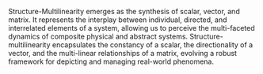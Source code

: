 

Structure-Multilinearity emerges as the synthesis of scalar, vector, and matrix. It represents the interplay between individual, directed, and interrelated elements of a system, allowing us to perceive the multi-faceted dynamics of composite physical and abstract systems. Structure-multilinearity encapsulates the constancy of a scalar, the directionality of a vector, and the multi-linear relationships of a matrix, evolving a robust framework for depicting and managing real-world phenomena.

